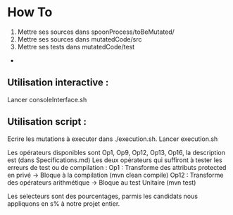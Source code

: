 <!-- Une présentation de votre travail sous la forme d'un tutoriel a suivre. -->

# How To #

1. Mettre ses sources dans spoonProcess/toBeMutated/
2. Mettre ses sources dans mutatedCode/src
3. Mettre ses tests dans mutatedCode/test

-
## Utilisation interactive : #
Lancer consoleInterface.sh

## Utilisation script : #
Ecrire les mutations à executer dans ./execution.sh.
Lancer execution.sh

Les opérateurs disponibles sont Op1, Op9, Op12, Op13, Op16, la description est (dans Specifications.md)
Les deux opérateurs qui suffiront à tester les erreurs de test ou de compilation :
Op1 : Transforme des attributs protected en privé -> Bloque à la compilation (mvn clean compile)
Op12 : Transforme des opérateurs arithmétique -> Bloque au test Unitaire (mvn test)

Les selecteurs sont des pourcentages, parmis les candidats nous appliquons en s% à notre projet entier.
